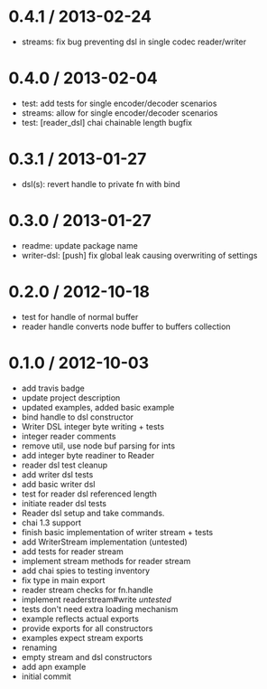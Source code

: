 
0.4.1 / 2013-02-24 
==================

  * streams: fix bug preventing dsl in single codec reader/writer

0.4.0 / 2013-02-04 
==================

  * test: add tests for single encoder/decoder scenarios
  * streams: allow for single encoder/decoder scenarios
  * test: [reader_dsl] chai chainable length bugfix

0.3.1 / 2013-01-27 
==================

  * dsl(s): revert handle to private fn with bind

0.3.0 / 2013-01-27 
==================

  * readme: update package name
  * writer-dsl: [push] fix global leak causing overwriting of settings

0.2.0 / 2012-10-18 
==================

  * test for handle of normal buffer
  * reader handle converts node buffer to buffers collection

0.1.0 / 2012-10-03 
==================

  * add travis badge
  * update project description
  * updated examples, added basic example
  * bind handle to dsl constructor
  * Writer DSL integer byte writing + tests
  * integer reader comments
  * remove util, use node buf parsing for ints
  * add integer byte readiner to Reader
  * reader dsl test cleanup
  * add writer dsl tests
  * add basic writer dsl
  * test for reader dsl referenced length
  * initiate reader dsl tests
  * Reader dsl setup and take commands.
  * chai 1.3 support
  * finish basic implementation of writer stream + tests
  * add WriterStream implementation (untested)
  * add tests for reader stream
  * implement stream methods for reader stream
  * add chai spies to testing inventory
  * fix type in main export
  * reader stream checks for fn.handle
  * implement readerstream#write *untested*
  * tests don't need extra loading mechanism
  * example reflects actual exports
  * provide exports for all constructors
  * examples expect stream exports
  * renaming
  * empty stream and dsl constructors
  * add apn example
  * initial commit
